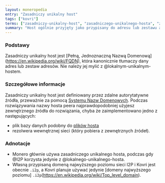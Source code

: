 ```yaml
---
layout: moneropedia
entry: "Zasadniczy unikalny host"
tags: ["kovri"]
terms: ["zasadniczy-unikalny-host", "zasadniczego-unikalnego-hosta", "zasadniczym-unikalnym-hoście"]
summary: "Host ogólnie przyjęty jako przypisany do adresu lub zestawu adresów".
---
```


### Podstawy

Zasadniczy unikalny host jest [Pełną, Jednoznaczną Nazwą Domenową] (https://en.wikipedia.org/wiki/FQDN), która kanonicznie tłumaczy dany adres lub zestaw adresów. Nie należy jej mylić z @lokalnym-unikalnym-hostem.

### Szczegółowe informacje

Zasadniczy unikalny host jest definiowany przez zdalne autorytatywne źródła,  przeważnie za pomocą [Systemu Nazw Domenowych](https://en.wikipedia.org/wiki/DNS). Podczas rozwiązywania nazwy hosta peera najprawdopodobniej użyjesz zewnętrznego źródła do rozwiązania, chyba że zaimplementowano jedno z następujących:

- plik bazy danych podobny do [plików hosta](https://en.wikipedia.org/wiki/Hosts_(file))
- rezolwera wewnętrznej sieci (który pobiera z zewnętrznych źródeł).

### Adnotacje

- Monero głównie używa zasadniczego unikalnego hosta, podczas gdy @I2P korzysta jedynie z @lokalnego-unikalnego-hosta.
- Własną przypisaną domeną najwyższego poziomu sieci I2P i Kovri jest obecnie `.i2p`, a Kovri planuje używać jedynie [domeny najwyższego poziomu] `.i2p`(https://en.wikipedia.org/wiki/Top_level_domain).
